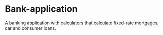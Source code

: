 # Bank-application
A banking application with calculators that calculate fixed-rate mortgages, car and consumer loans.

